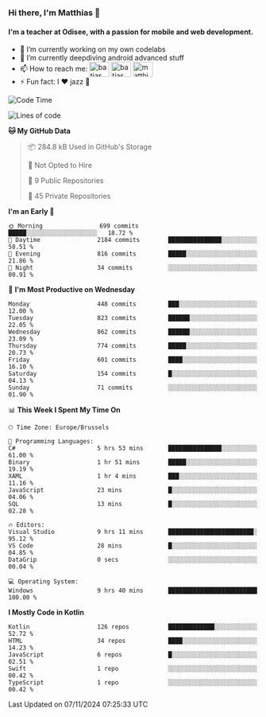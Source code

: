 ### Hi there, I'm Matthias 👋

#### I'm a teacher at Odisee, with a passion for mobile and web development.

- 🔭 I’m currently working on my own codelabs
- 🌱 I’m currently deepdiving android advanced stuff
- 📫 How to reach me: <a href="https://dev.to/batjas" target="_blank"><img align="center" src="https://raw.githubusercontent.com/rahuldkjain/github-profile-readme-generator/master/src/images/icons/Social/devto.svg" alt="batjas" height="30" width="40" /></a>
<a href="https://twitter.com/batjas" target="_blank"><img align="center" src="https://raw.githubusercontent.com/rahuldkjain/github-profile-readme-generator/master/src/images/icons/Social/twitter.svg" alt="batjas" height="30" width="40" /></a>
<a href="https://linkedin.com/in/matthiasdruwé" target="_blank"><img align="center" src="https://raw.githubusercontent.com/rahuldkjain/github-profile-readme-generator/master/src/images/icons/Social/linked-in-alt.svg" alt="matthiasdruwé" height="30" width="40" /></a>
- ⚡ Fun fact: I ❤ jazz 🎷


<!--START_SECTION:waka-->
![Code Time](http://img.shields.io/badge/Code%20Time-1%2C283%20hrs%2052%20mins-blue)

![Lines of code](https://img.shields.io/badge/From%20Hello%20World%20I%27ve%20Written-5.1%20million%20lines%20of%20code-blue)

**🐱 My GitHub Data** 

> 📦 284.8 kB Used in GitHub's Storage 
 > 
> 🚫 Not Opted to Hire
 > 
> 📜 9 Public Repositories 
 > 
> 🔑 45 Private Repositories 
 > 
**I'm an Early 🐤** 

```text
🌞 Morning                699 commits         █████░░░░░░░░░░░░░░░░░░░░   18.72 % 
🌆 Daytime                2184 commits        ███████████████░░░░░░░░░░   58.51 % 
🌃 Evening                816 commits         █████░░░░░░░░░░░░░░░░░░░░   21.86 % 
🌙 Night                  34 commits          ░░░░░░░░░░░░░░░░░░░░░░░░░   00.91 % 
```
📅 **I'm Most Productive on Wednesday** 

```text
Monday                   448 commits         ███░░░░░░░░░░░░░░░░░░░░░░   12.00 % 
Tuesday                  823 commits         ██████░░░░░░░░░░░░░░░░░░░   22.05 % 
Wednesday                862 commits         ██████░░░░░░░░░░░░░░░░░░░   23.09 % 
Thursday                 774 commits         █████░░░░░░░░░░░░░░░░░░░░   20.73 % 
Friday                   601 commits         ████░░░░░░░░░░░░░░░░░░░░░   16.10 % 
Saturday                 154 commits         █░░░░░░░░░░░░░░░░░░░░░░░░   04.13 % 
Sunday                   71 commits          ░░░░░░░░░░░░░░░░░░░░░░░░░   01.90 % 
```


📊 **This Week I Spent My Time On** 

```text
🕑︎ Time Zone: Europe/Brussels

💬 Programming Languages: 
C#                       5 hrs 53 mins       ███████████████░░░░░░░░░░   61.00 % 
Binary                   1 hr 51 mins        █████░░░░░░░░░░░░░░░░░░░░   19.19 % 
XAML                     1 hr 4 mins         ███░░░░░░░░░░░░░░░░░░░░░░   11.16 % 
JavaScript               23 mins             █░░░░░░░░░░░░░░░░░░░░░░░░   04.06 % 
SQL                      13 mins             █░░░░░░░░░░░░░░░░░░░░░░░░   02.28 % 

🔥 Editors: 
Visual Studio            9 hrs 11 mins       ████████████████████████░   95.12 % 
VS Code                  28 mins             █░░░░░░░░░░░░░░░░░░░░░░░░   04.85 % 
DataGrip                 0 secs              ░░░░░░░░░░░░░░░░░░░░░░░░░   00.04 % 

💻 Operating System: 
Windows                  9 hrs 40 mins       █████████████████████████   100.00 % 
```

**I Mostly Code in Kotlin** 

```text
Kotlin                   126 repos           █████████████░░░░░░░░░░░░   52.72 % 
HTML                     34 repos            ████░░░░░░░░░░░░░░░░░░░░░   14.23 % 
JavaScript               6 repos             █░░░░░░░░░░░░░░░░░░░░░░░░   02.51 % 
Swift                    1 repo              ░░░░░░░░░░░░░░░░░░░░░░░░░   00.42 % 
TypeScript               1 repo              ░░░░░░░░░░░░░░░░░░░░░░░░░   00.42 % 
```




 Last Updated on 07/11/2024 07:25:33 UTC
<!--END_SECTION:waka-->
